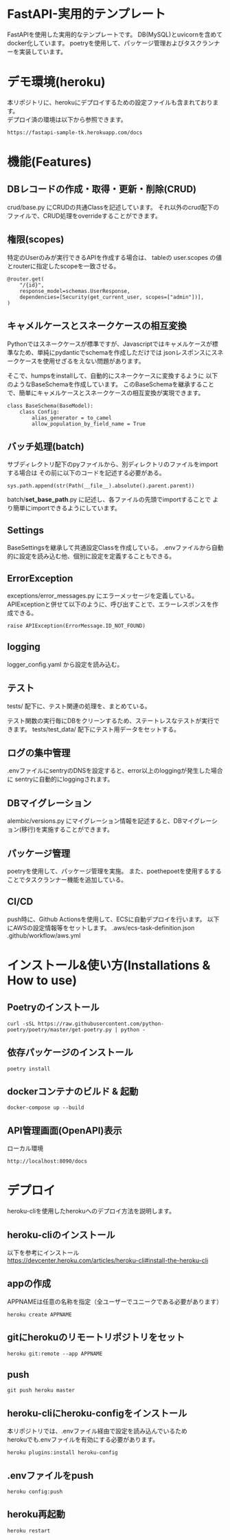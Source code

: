 FastAPI-実用的テンプレート
====
FastAPIを使用した実用的なテンプレートです。
DB(MySQL)とuvicornを含めてdocker化しています。
poetryを使用して、パッケージ管理およびタスクランナーを実装しています。

# デモ環境(heroku)
本リポジトリに、herokuにデプロイするための設定ファイルも含まれております。<br>
デプロイ済の環境は以下から参照できます。
```
https://fastapi-sample-tk.herokuapp.com/docs
```

# 機能(Features)

## DBレコードの作成・取得・更新・削除(CRUD)
crud/base.py にCRUDの共通Classを記述しています。
それ以外のcrud配下のファイルで、CRUD処理をoverrideすることができます。

## 権限(scopes)
特定のUserのみが実行できるAPIを作成する場合は、
tableの user.scopes の値とrouterに指定したscopeを一致させる。

```
@router.get(
    "/{id}",
    response_model=schemas.UserResponse,
    dependencies=[Security(get_current_user, scopes=["admin"])],
)
```

## キャメルケースとスネークケースの相互変換
Pythonではスネークケースが標準ですが、Javascriptではキャメルケースが標準なため、単純にpydanticでschemaを作成しただけでは
jsonレスポンスにスネークケースを使用せざるをえない問題があります。

そこで、humpsをinstallして、自動的にスネークケースに変換するように
以下のようなBaseSchemaを作成しています。
このBaseSchemaを継承することで、簡単にキャメルケースとスネークケースの相互変換が実現できます。

```
class BaseSchema(BaseModel):
    class Config:
        alias_generator = to_camel 
        allow_population_by_field_name = True
```

## バッチ処理(batch)
サブディレクトリ配下のpyファイルから、別ディレクトリのファイルをimportする場合は
その前に以下のコードを記述する必要がある。

```
sys.path.append(str(Path(__file__).absolute().parent.parent))
```

batch/__set_base_path__.py に記述し、各ファイルの先頭でimportすることで
より簡単にimportできるようにしています。


## Settings
BaseSettingsを継承して共通設定Classを作成している。
.envファイルから自動的に設定を読み込む他、個別に設定を定義することもできる。

## ErrorException
exceptions/error_messages.py にエラーメッセージを定義している。
APIExceptionと併せて以下のように、呼び出すことで、エラーレスポンスを作成できる。
```
raise APIException(ErrorMessage.ID_NOT_FOUND)
```

## logging
logger_config.yaml から設定を読み込む。

## テスト
tests/ 配下に、テスト関連の処理を、まとめている。

テスト関数の実行毎にDBをクリーンするため、ステートレスなテストが実行できます。
tests/test_data/ 配下にテスト用データをセットする。

## ログの集中管理
.envファイルにsentryのDNSを設定すると、error以上のloggingが発生した場合に
sentryに自動的にloggingされます。

## DBマイグレーション
alembic/versions.py にマイグレーション情報を記述すると、DBマイグレーション(移行)を実施することができます。


## パッケージ管理
poetryを使用して、パッケージ管理を実施。
また、poethepoetを使用するすることでタスクランナー機能を追加している。


## CI/CD
push時に、Github Actionsを使用して、ECSに自動デプロイを行います。
以下にAWSの設定情報等をセットします。
.aws/ecs-task-definition.json
.github/workflow/aws.yml

# インストール&使い方(Installations & How to use)
## Poetryのインストール
```
curl -sSL https://raw.githubusercontent.com/python-poetry/poetry/master/get-poetry.py | python -
```

## 依存パッケージのインストール
```
poetry install
```

## dockerコンテナのビルド & 起動
```
docker-compose up --build
```

## API管理画面(OpenAPI)表示
ローカル環境
```
http://localhost:8090/docs
```

# デプロイ
heroku-cliを使用したherokuへのデプロイ方法を説明します。

## heroku-cliのインストール
以下を参考にインストール<br>
https://devcenter.heroku.com/articles/heroku-cli#install-the-heroku-cli

## appの作成
APPNAMEは任意の名称を指定（全ユーザーでユニークである必要があります）
```
heroku create APPNAME
```

## gitにherokuのリモートリポジトリをセット
```
heroku git:remote --app APPNAME
```

## push
```
git push heroku master
```

## heroku-cliにheroku-configをインストール
本リポジトリでは、.envファイル経由で設定を読み込んでいるため<br>
herokuでも.envファイルを有効にする必要があります。<br>
```
heroku plugins:install heroku-config
```

## .envファイルをpush
```
heroku config:push
```

## heroku再起動
```
heroku restart
```
